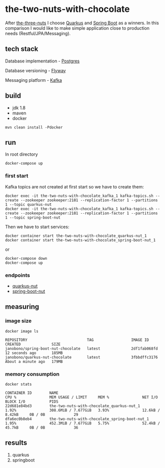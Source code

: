 # the-two-nuts-with-chocolate

After [the-three-nuts](https://github.com/janobono/the-three-nuts) I choose [Quarkus](https://quarkus.io/)
and [Spring Boot](https://spring.io/projects/spring-boot) as a winners. In this comparison I would like to make simple
application close to production needs (Restful/JPA/Messaging).


## tech stack

Database implementation - [Postgres](https://www.postgresql.org/)

Database versioning - [Flyway](https://flywaydb.org/)

Messaging platform - [Kafka](https://kafka.apache.org/)


## build

- jdk 1.8
- maven
- docker

```shell script
mvn clean install -Pdocker
```


## run

In root directory

```shell script
docker-compose up
```


### first start

Kafka topics are not created at first start so we have to create them:
```shell script
docker exec -it the-two-nuts-with-chocolate_kafka_1 kafka-topics.sh --create --zookeeper zookeeper:2181 --replication-factor 1 --partitions 1 --topic quarkus-nut
docker exec -it the-two-nuts-with-chocolate_kafka_1 kafka-topics.sh --create --zookeeper zookeeper:2181 --replication-factor 1 --partitions 1 --topic spring-boot-nut
```

Then we have to start services:
```shell script
docker container start the-two-nuts-with-chocolate_quarkus-nut_1
docker container start the-two-nuts-with-chocolate_spring-boot-nut_1
```
or
```shell script
docker-compose down
docker-compose up 
```


### endpoints

- [quarkus-nut](http://127.0.0.1:8081/user/)
- [spring-boot-nut](http://127.0.0.1:8082/user/)
 

## measuring


### image size

```shell script
docker image ls
```

```
REPOSITORY                           TAG                 IMAGE ID            CREATED              SIZE
janobono/spring-boot-nut-chocolate   latest              2df1fab068fd        12 seconds ago       185MB
janobono/quarkus-nut-chocolate       latest              3fbbdffc3176        About a minute ago   179MB
```


### memory consumption

```shell script
docker stats
```

```
CONTAINER ID        NAME                                            CPU %               MEM USAGE / LIMIT     MEM %               NET I/O             BLOCK I/O           PIDS
22d681e84bd3        the-two-nuts-with-chocolate_quarkus-nut_1       1.92%               308.6MiB / 7.677GiB   3.93%               12.6kB / 8.42kB     0B / 0B             29
dfa6ec0b8eb4        the-two-nuts-with-chocolate_spring-boot-nut_1   1.95%               452.3MiB / 7.677GiB   5.75%               52.4kB / 45.7kB     0B / 0B             36

```


## results

1. quarkus
1. springboot
